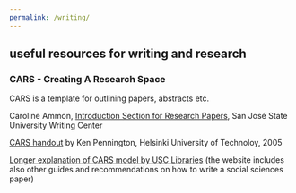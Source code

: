 ```yaml
---
permalink: /writing/
---
```


## useful resources for writing and research


### CARS - Creating A Research Space

CARS is a template for outlining papers, abstracts etc.

Caroline Ammon, [Introduction Section for Research Papers](https://www.sjsu.edu/writingcenter/docs/handouts/Introduction%20of%20Research%20Papers.pdf), San José State University Writing Center


[CARS handout](https://writingcenter.emory.edu/documents/cars_model_handout.pdf) by Ken Pennington, Helsinki University of Technoloy, 2005

[Longer explanation of CARS model by USC Libraries](https://libguides.usc.edu/writingguide/CARS) (the website includes also other guides and recommendations on how to write a social sciences paper)